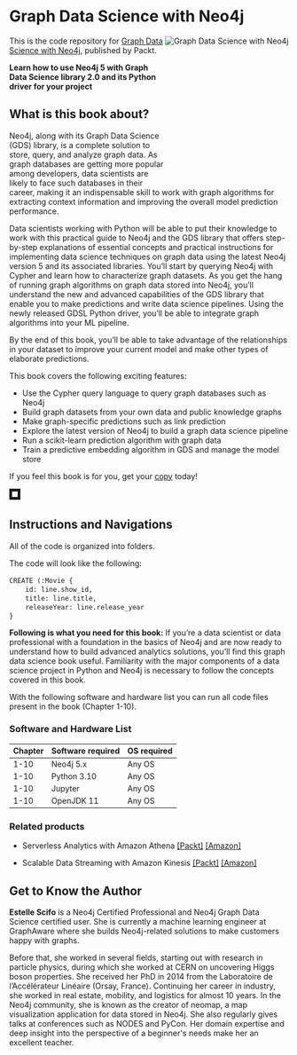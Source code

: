 # Graph Data Science with Neo4j

<a href="https://www.packtpub.com/product/graph-data-science-with-neo4j/9781804612743"><img src="https://static.packt-cdn.com/products/9781804612743/cover/smaller" alt="Graph Data Science with Neo4j" height="256px" align="right"></a>

This is the code repository for [Graph Data Science with Neo4j](https://www.packtpub.com/product/data-engineering-with-aws/9781800560413), published by Packt.

**Learn how to use Neo4j 5 with Graph Data Science library 2.0 and its Python driver for your project**

## What is this book about?

Neo4j, along with its Graph Data Science (GDS) library, is a complete solution to store, query, and analyze graph data. As graph databases are getting more popular among developers, data scientists are likely to face such databases in their career, making it an indispensable skill to work with graph algorithms for extracting context information and improving the overall model prediction performance.

Data scientists working with Python will be able to put their knowledge to work with this practical guide to Neo4j and the GDS library that offers step-by-step explanations of essential concepts and practical instructions for implementing data science techniques on graph data using the latest Neo4j version 5 and its associated libraries. You’ll start by querying Neo4j with Cypher and learn how to characterize graph datasets. As you get the hang of running graph algorithms on graph data stored into Neo4j, you’ll understand the new and advanced capabilities of the GDS library that enable you to make predictions and write data science pipelines. Using the newly released GDSL Python driver, you’ll be able to integrate graph algorithms into your ML pipeline.

By the end of this book, you’ll be able to take advantage of the relationships in your dataset to improve your current model and make other types of elaborate predictions.

This book covers the following exciting features: 
* Use the Cypher query language to query graph databases such as Neo4j
* Build graph datasets from your own data and public knowledge graphs
* Make graph-specific predictions such as link prediction
* Explore the latest version of Neo4j to build a graph data science pipeline
* Run a scikit-learn prediction algorithm with graph data
* Train a predictive embedding algorithm in GDS and manage the model store

If you feel this book is for you, get your [copy](https://www.amazon.in/Graph-Data-Science-Neo4j-library/dp/180461274X/ref=sr_1_1?crid=2Q2G4TWC3V2Q3&keywords=Graph+Data+Science+with+Neo4j&qid=1676006508&sprefix=graph+data+science+with+neo4j%2Caps%2C303&sr=8-1) today!

<a href="https://static.packt-cdn.com/products/9781804612743/cover/smaller"><img src="https://raw.githubusercontent.com/PacktPublishing/GitHub/master/GitHub.png" alt="https://www.packtpub.com/" border="5" /></a>

## Instructions and Navigations
All of the code is organized into folders.

The code will look like the following:
```
CREATE (:Movie {
    id: line.show_id,
    title: line.title,
    releaseYear: line.release_year
}
```

**Following is what you need for this book:**
If you’re a data scientist or data professional with a foundation in the basics of Neo4j and are now ready to understand how to build advanced analytics solutions, you’ll find this graph data science book useful. Familiarity with the major components of a data science project in Python and Neo4j is necessary to follow the concepts covered in this book.

With the following software and hardware list you can run all code files present in the book (Chapter 1-10).

### Software and Hardware List

| Chapter  | Software required                                                                    | OS required                        |
| -------- | -------------------------------------------------------------------------------------| -----------------------------------|
|  	1-10	   | Neo4j 5.x  	                                  			  | Any OS | 		
|  	1-10	   | Python 3.10                            			  | Any OS | 		
|  	1-10	   | Jupyter                 			  | Any OS | 		
|  	1-10	   | OpenJDK 11   	                                  			  | Any OS | 		


### Related products <Other books you may enjoy>
* Serverless Analytics with Amazon Athena  [[Packt]](https://www.packtpub.com/product/serverless-analytics-with-amazon-athena/9781800562349) [[Amazon]](https://www.amazon.in/Serverless-Analytics-Amazon-Athena-semi-structured/dp/1800562349/ref=sr_1_1?keywords=Serverless+Analytics+with+Amazon+Athena&qid=1638757768&sr=8-1)
  
* Scalable Data Streaming with Amazon Kinesis  [[Packt]](https://www.packtpub.com/product/scalable-data-streaming-with-amazon-kinesis/9781800565401) [[Amazon]](https://www.amazon.in/Scalable-Data-Streaming-Amazon-Kinesis/dp/1800565402/ref=sr_1_1?keywords=Scalable+Data+Streaming+with+Amazon+Kinesis&qid=1638757818&sr=8-1)
  
## Get to Know the Author
**Estelle Scifo** is a Neo4j Certified Professional and Neo4j Graph Data Science certified user. She is currently a machine learning engineer at GraphAware where she builds Neo4j-related solutions to make customers happy with graphs.

Before that, she worked in several fields, starting out with research in particle physics, during which she worked at CERN on uncovering Higgs boson properties. She received her PhD in 2014 from the Laboratoire de l’Accélérateur Linéaire (Orsay, France). Continuing her career in industry, she worked in real estate, mobility, and logistics for almost 10 years. In the Neo4j community, she is known as the creator of neomap, a map visualization application for data stored in Neo4j. She also regularly gives talks at conferences such as NODES and PyCon. Her domain expertise and deep insight into the perspective of a beginner's needs make her an excellent teacher.
